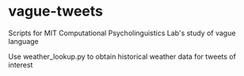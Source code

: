 # vague-tweets

Scripts for MIT Computational Psycholinguistics Lab's study of vague language

Use weather_lookup.py to obtain historical weather data for tweets of interest
